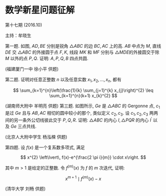# 数学新星问题征解 

第十七期 $(2016.10)$

主持：牟晓生

第一题. 如图, $A D, B E$ 分别是锐角 $\triangle A B C$ 的边 $B C, A C$ 上的高. $A B$ 中点为 $M$, 直线 $D E$ 交 $\triangle A B C$ 的外接圆于点 $F, K$, 线段 $M K$ 和 $M F$ 分别与 $\triangle M D E$的外接圆交于除 $M$ 以外的点 $P, Q$. 证明: $A, P, Q, B$ 四点共圆.



(福建厦门一中 徐小平 供题)

第二题. 证明对任意正整数 $n$ 以及任意实数 $x_{1}, x_{2}, \ldots, x_{n}$, 都有

$$
\sum_{k=1}^{n}\left(\frac{1}{k} \sum_{j=1}^{k} x_{j}\right)^{2} \leq \sum_{k=1}^{n}(k+1) x_{k}^{2}
$$

(湖南师大附中 羊明亮 供题)
第三题. 如图所示, $G e$ 是 $\triangle A B C$ 的 Gergonne 点, $c_{1}$ 是过 $G e$ 且与 $A B, A C$ 相切的圆中较小的那个, 类似定义 $c_{2}, c_{3}$. 设 $c_{1}, c_{2}, c_{3}$ 两两间的另一条外公切线彼此交于 $P, Q, R$. 证明: $\triangle A B C$ 的内心 $I, \triangle P Q R$ 的内心 $I^{\prime}$ 以及 $G e$ 三点共线.



(北京人大附中学生 杨泓梀 供题)

第四题. 设 $f(x)$ 是一个复系数多项式, 满足

$$
x^{2} \left\lvert\, f(x)-e^{\frac{2 \pi i}{m}} \cdot x\right.
$$

其中 $m>1$ 是给定的正整数. 令 $f^{(m)}(x)$ 为 $f$ 的 $m$ 次迭代, 证明:

$$
x^{m+1} \mid f^{(m)}(x)-x
$$

(清华大学 刘畅 供题)

